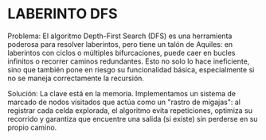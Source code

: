# LABERINTO DFS
Problema:
El algoritmo Depth-First Search (DFS) es una herramienta poderosa para resolver laberintos, 
pero tiene un talón de Aquiles: en laberintos con ciclos o múltiples bifurcaciones, 
puede caer en bucles infinitos o recorrer caminos redundantes. Esto no solo lo hace ineficiente, 
sino que también pone en riesgo su funcionalidad básica, especialmente si no se maneja correctamente la recursión.

Solución:
La clave está en la memoria. Implementamos un sistema de marcado de nodos visitados que actúa como un "rastro de migajas": 
al registrar cada celda explorada, el algoritmo evita repeticiones, optimiza su recorrido y garantiza que encuentre una salida 
(si existe) sin perderse en su propio camino.
